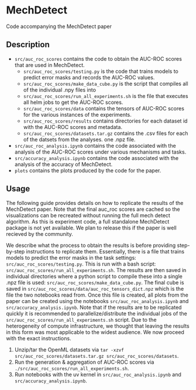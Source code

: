 # MechDetect
Code accompanying the MechDetect paper

## Description
- `src/auc_roc_scores` contains the code to obtain the AUC-ROC scores that are used in MechDetect.
    - `src/auc_roc_scores/testing.py` is the code that trains models to predict error masks and records the AUC-ROC values.
    - `src/auc_roc_scores/make_data_cube.py` is the script that compiles all of the individual .npy files into 
    - `src/auc_roc_scores/run_all_experiments.sh` is the file that executes all helm jobs to get the AUC-ROC scores.
    - `src/auc_roc_scores/data` contains the tensors of AUC-ROC scores for the various instances of the experiments.
    - `src/auc_roc_scores/results` contains directories for each dataset id with the AUC-ROC scores and metadata.
    - `src/auc_roc_scores/datasets.tar.gz` contains the .csv files for each of the datsets from the analyses.
one .npz file.
- `src/auc_roc_analysis.ipynb` contains the code associated with the analysis of the AUC-ROC scores under various mechanisms and tasks.
- `src/accuracy_analysis.ipynb` contains the code associated with the analysis of the accuracy of MechDetect.
- `plots` contains the plots produced by the code for the paper.


## Usage
The following guide provides details on how to replicate the results of the MechDetect paper. Note that the final auc_roc scores are cached so the visualizations can be recreated without running the full mech detect algorithm. As this is experiment code, a full standalone MechDetect package is not yet available. We plan to release this if the paper is well recieved by the community.

We describe what the process to obtain the results is before providing step-by-step instructions to replicate them. Essentially, there is a file that trains models to predict the error masks in the task settings: `src/auc_roc_scores/testing.py`. This is run with a bash script: `src/auc_roc_scores/run_all_experiments.sh`. The results are then saved in individual directories where a python script to compile these into a single .npz file is used: `src/auc_roc_scores/make_data_cube.py`. The final cube is saved in `src/auc_roc_scores/data/auc_roc_tensors_dict.npz` which is the file the two notebooks read from. Once this file is created, all plots from the paper can be created using the notebooks `src/auc_roc_analysis.ipynb` and `src/accuracy_analysis.ipynb`. Note that if the results are to be replicated quickly it is recommended to parallelize/distribute the individual jobs of the `src/auc_roc_scores/run_all_experiments.sh` script. Due to the heterogeneity of compute infrastructure, we thought that leaving the results in this form was most applicable to the widest audience. We now proceed with the exact instructions.

1. Unzip/tar the OpenML datasets via `tar -xzvf src/auc_roc_scores/datasets.tar.gz src/auc_roc_scores/datasets`.
2. Run the generation & aggregation of AUC-ROC scores via `./src/auc_roc_scores/run_all_experiments.sh`.
3. Run notebooks with the uv kernel in `src/auc_roc_analysis.ipynb` and `src/accuracy_analysis.ipynb`.
